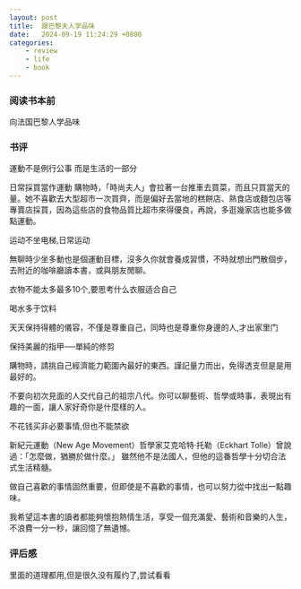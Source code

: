 ```yaml
---
layout: post
title:  跟巴黎夫人学品味
date:   2024-09-19 11:24:29 +0800
categories: 
    - review 
    - life
    - book
---
```


### 阅读书本前

向法国巴黎人学品味

### 书评

運動不是例行公事 而是生活的一部分

日常採買當作運動 購物時，「時尚夫人」會拉著一台推車去買菜，而且只買當天的量。她不喜歡去大型超市一次買齊，而是偏好去當地的糕餅店、熟食店或麵包店等專賣店採買，因為這些店的食物品質比超市來得優良，再說，多逛幾家店也能多做點運動。

运动不坐电梯,日常运动


無聊時少坐多動也是個運動目標，沒多久你就會養成習慣，不時就想出門散個步，去附近的咖啡廳讀本書，或與朋友閒聊。

衣物不能太多最多10个,要思考什么衣服适合自己

喝水多于饮料

天天保持得體的儀容，不僅是尊重自己，同時也是尊重你身邊的人,才出家里门

保持美麗的指甲──單純的修剪


購物時，請挑自己經濟能力範圍內最好的東西。謹記量力而出，免得透支但是是用最好的。

不要向初次見面的人交代自己的祖宗八代。你可以聊藝術、哲學或時事，表現出有趣的一面，讓人家好奇你是什麼樣的人。


不花钱买非必要事情,但也不能禁欲


新紀元運動（New Age Movement）哲學家艾克哈特‧托勒（Eckhart Tolle）曾說過：「怎麼做，猶勝於做什麼。」 雖然他不是法國人，但他的這番哲學十分切合法式生活精髓。

做自己喜歡的事情固然重要，但即使是不喜歡的事情，也可以努力從中找出一點趣味。

 我希望這本書的讀者都能夠懷抱熱情生活，享受一個充滿愛、藝術和音樂的人生，不浪費一分一秒，讓回憶了無遺憾。

### 评后感

里面的道理都用,但是很久没有履约了,尝试看看
